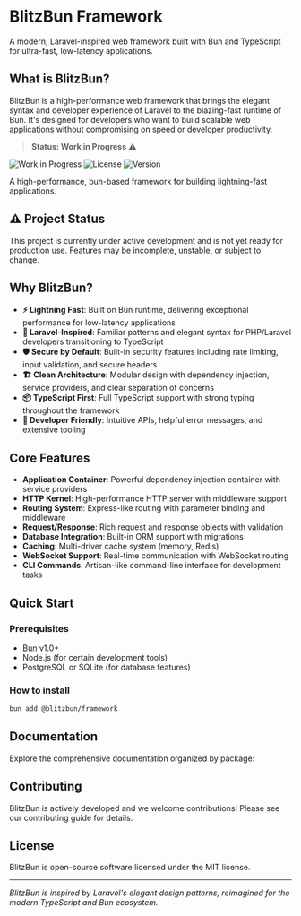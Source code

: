 # BlitzBun Framework

A modern, Laravel-inspired web framework built with Bun and TypeScript for ultra-fast, low-latency applications.

## What is BlitzBun?

BlitzBun is a high-performance web framework that brings the elegant syntax and developer experience of Laravel to the blazing-fast runtime of Bun. It's designed for developers who want to build scalable web applications without compromising on speed or developer productivity.

> **Status: Work in Progress** ⚠️

![Work in Progress](https://img.shields.io/badge/status-work%20in%20progress-orange)
![License](https://img.shields.io/badge/license-MIT-blue)
![Version](https://img.shields.io/npm/v/%40blitzbun%2Fframework)

A high-performance, bun-based framework for building lightning-fast applications.

## ⚠️ Project Status

This project is currently under active development and is not yet ready for production use. Features may be incomplete, unstable, or subject to change.

## Why BlitzBun?

- **⚡ Lightning Fast**: Built on Bun runtime, delivering exceptional performance for low-latency applications
- **🎯 Laravel-Inspired**: Familiar patterns and elegant syntax for PHP/Laravel developers transitioning to TypeScript
- **🛡️ Secure by Default**: Built-in security features including rate limiting, input validation, and secure headers
- **🏗️ Clean Architecture**: Modular design with dependency injection, service providers, and clear separation of concerns
- **📦 TypeScript First**: Full TypeScript support with strong typing throughout the framework
- **🔧 Developer Friendly**: Intuitive APIs, helpful error messages, and extensive tooling

## Core Features

- **Application Container**: Powerful dependency injection container with service providers
- **HTTP Kernel**: High-performance HTTP server with middleware support
- **Routing System**: Express-like routing with parameter binding and middleware
- **Request/Response**: Rich request and response objects with validation
- **Database Integration**: Built-in ORM support with migrations
- **Caching**: Multi-driver cache system (memory, Redis)
- **WebSocket Support**: Real-time communication with WebSocket routing
- **CLI Commands**: Artisan-like command-line interface for development tasks

## Quick Start

### Prerequisites

- [Bun](https://bun.sh/) v1.0+
- Node.js (for certain development tools)
- PostgreSQL or SQLite (for database features)

### How to install

```bash
bun add @blitzbun/framework
```

## Documentation

Explore the comprehensive documentation organized by package:

## Contributing

BlitzBun is actively developed and we welcome contributions! Please see our contributing guide for details.

## License

BlitzBun is open-source software licensed under the MIT license.

---

_BlitzBun is inspired by Laravel's elegant design patterns, reimagined for the modern TypeScript and Bun ecosystem._
